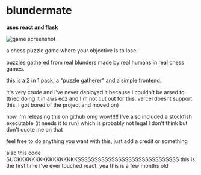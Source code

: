 # blundermate

**uses react and flask**

![game screenshot](https://i.imgur.com/B2bluqm.png)

a chess puzzle game where your objective is to lose. 

puzzles gathered from real blunders made by real humans in real chess games.

this is a 2 in 1 pack, a "puzzle gatherer" and a simple frontend.

it's very crude and i've never deployed it because I couldn't be arsed to (tried doing it in aws ec2 and I'm not cut out for this. vercel doesnt support this. I got bored of the project and moved on)

now I'm releasing this on github omg wow!!!!! I've also included a stockfish executable (it needs it to run) which is probably not legal I don't think but don't quote me on that

feel free to do anything you want with this, just add a credit or something

also this code SUCKKKKKKKKKKKKKKKKKSSSSSSSSSSSSSSSSSSSSSSSSSSSSSS this is the first time I've ever touched react. yea this is a few months old

